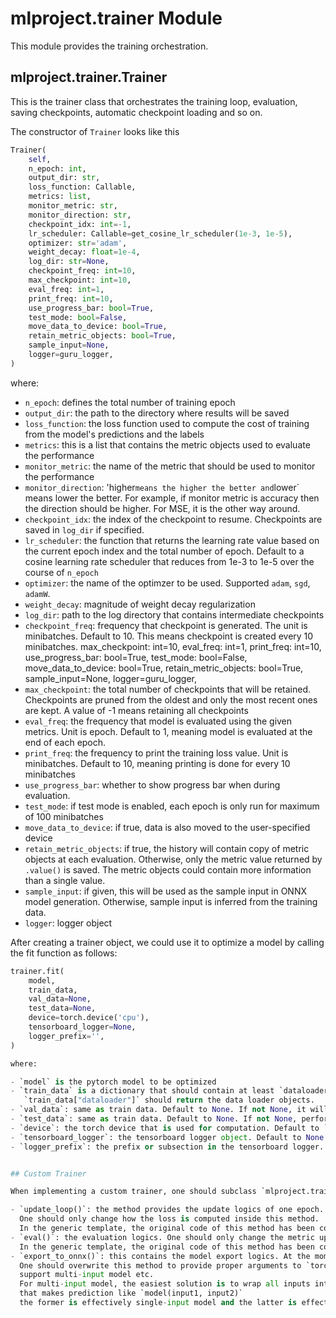 # mlproject.trainer Module

This module provides the training orchestration. 

## mlproject.trainer.Trainer

This is the trainer class that orchestrates the training loop, evaluation, saving checkpoints, automatic checkpoint loading and so on.

The constructor of `Trainer` looks like this

```python
Trainer(
    self,
    n_epoch: int,
    output_dir: str,
    loss_function: Callable,
    metrics: list,
    monitor_metric: str,
    monitor_direction: str,
    checkpoint_idx: int=-1,
    lr_scheduler: Callable=get_cosine_lr_scheduler(1e-3, 1e-5),
    optimizer: str='adam',
    weight_decay: float=1e-4,
    log_dir: str=None,
    checkpoint_freq: int=10,
    max_checkpoint: int=10,
    eval_freq: int=1,
    print_freq: int=10,
    use_progress_bar: bool=True,
    test_mode: bool=False,
    move_data_to_device: bool=True,
    retain_metric_objects: bool=True,
    sample_input=None,
    logger=guru_logger,
)
```

where:
- `n_epoch`: defines the total number of training epoch
- `output_dir`: the path to the directory where results will be saved
- `loss_function`: the loss function used to compute the cost of training from the model's predictions and the labels
- `metrics`: this is a list that contains the metric objects used to evaluate the performance
- `monitor_metric`: the name of the metric that should be used to monitor the performance
- `monitor_direction`: 'higher` means the higher the better and `lower` means lower the better.
   For example, if monitor metric is accuracy then the direction should be higher. For MSE, it is the other way around.
- `checkpoint_idx`: the index of the checkpoint to resume. Checkpoints are saved in `log_dir` if specified.
- `lr_scheduler`: the function that returns the learning rate value based on the current epoch index and the total number of epoch.
   Default to a cosine learning rate scheduler that reduces from 1e-3 to 1e-5 over the course of `n_epoch`
- `optimizer`: the name of the optimzer to be used. Supported `adam`, `sgd`, `adamW`.
- `weight_decay`: magnitude of weight decay regularization
- `log_dir`: path to the log directory that contains intermediate checkpoints
- `checkpoint_freq`: frequency that checkpoint is generated. The unit is minibatches.
  Default to 10. This means checkpoint is created every 10 minibatches.
    max_checkpoint: int=10,
    eval_freq: int=1,
    print_freq: int=10,
    use_progress_bar: bool=True,
    test_mode: bool=False,
    move_data_to_device: bool=True,
    retain_metric_objects: bool=True,
    sample_input=None,
    logger=guru_logger,
- `max_checkpoint`: the total number of checkpoints that will be retained. Checkpoints are pruned from the oldest and only the most recent ones are kept.
   A value of -1 means retaining all checkpoints
- `eval_freq`: the frequency that model is evaluated using the given metrics. Unit is epoch.
   Default to 1, meaning model is evaluated at the end of each epoch.
- `print_freq`: the frequency to print the training loss value. Unit is minibatches.
   Default to 10, meaning printing is done for every 10 minibatches
- `use_progress_bar`: whether to show progress bar when during evaluation.
- `test_mode`: if test mode is enabled, each epoch is only run for maximum of 100 minibatches
- `move_data_to_device`: if true, data is also moved to the user-specified device
- `retain_metric_objects`: if true, the history will contain copy of metric objects at each evaluation. Otherwise, only the metric value returned by `.value()` is saved.
   The metric objects could contain more information than a single value.
- `sample_input`: if given, this will be used as the sample input in ONNX model generation. Otherwise, sample input is inferred from the training data.
- `logger`: logger object

After creating a trainer object, we could use it to optimize a model by calling the fit function as follows:

```python
trainer.fit(
    model,
    train_data,
    val_data=None,
    test_data=None,
    device=torch.device('cpu'),
    tensorboard_logger=None,
    logger_prefix='',
)

where:

- `model` is the pytorch model to be optimized
- `train_data` is a dictionary that should contain at least `dataloader` as a key. 
   `train_data["dataloader"]` should return the data loader objects.
- `val_data`: same as train data. Default to None. If not None, it will be used for model selection (validation purposes)
- `test_data`: same as train data. Default to None. If not None, performance will also be measured for this dataset.
- `device`: the torch device that is used for computation. Default to `torch.device('cpu')`
- `tensorboard_logger`: the tensorboard logger object. Default to None.
- `logger_prefix`: the prefix or subsection in the tensorboard logger.


## Custom Trainer

When implementing a custom trainer, one should subclass `mlproject.trainer.Trainer` class and potentially overwrite the following methods:

- `update_loop()`: the method provides the update logics of one epoch. 
  One should only change how the loss is computed inside this method. 
  In the generic template, the original code of this method has been copied for references.
- `eval()`: the evaluation logics. One should only change the metric updating procedures inside this function.
  In the generic template, the original code of this method has been copied for references.
- `export_to_onnx()`: this contains the model export logics. At the moment, this method only works with single-input model.
  One should overwrite this method to provide proper arguments to `torch.onnx.export()` if one wants to fix the batch dimension or
  support multi-input model etc.
  For multi-input model, the easiest solution is to wrap all inputs into a list like `model([input1, input2])` instead of implementing a model
  that makes prediction like `model(input1, input2)`
  the former is effectively single-input model and the latter is effectively multi-input model. 

